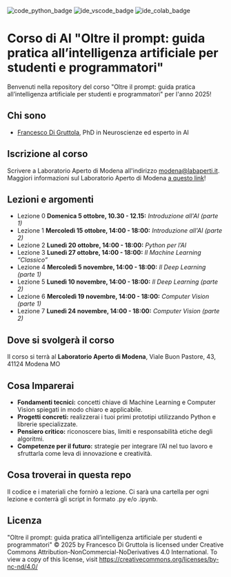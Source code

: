 ![code_python_badge](https://badgen.net/badge/code/python/yellow?icon=python)
![ide_vscode_badge](https://badgen.net/badge/ide/vscode/blue?icon=visualstudio)
![ide_colab_badge](https://badgen.net/badge/ide/colab/orange?icon=colab)

# Corso di AI "Oltre il prompt: guida pratica all’intelligenza artificiale per studenti e programmatori"
Benvenuti nella repository del corso "Oltre il prompt: guida pratica all’intelligenza artificiale per studenti e programmatori" per l'anno 2025!

## Chi sono

* [Francesco Di Gruttola](https://www.cerebest.com/), PhD in Neuroscienze ed esperto in AI

## Iscrizione al corso

Scrivere a Laboratorio Aperto di Modena all'indirizzo modena@labaperti.it. Maggiori informazioni sul Laboratorio Aperto di Modena [a questo link](https://laboratorioapertomodena.it)!

## Lezioni e argomenti

* Lezione 0 **Domenica 5 ottobre, 10.30 - 12.15:** *Introduzione all'AI (parte 1)*
* Lezione 1 **Mercoledì 15 ottobre, 14:00 - 18:00:** *Introduzione all'AI (parte 2)*
* Lezione 2 **Lunedì 20 ottobre, 14:00 - 18:00:** *Python per l’AI*
* Lezione 3 **Lunedì 27 ottobre, 14:00 - 18:00:** *Il Machine Learning “Classico”*
* Lezione 4 **Mercoledì 5 novembre, 14:00 - 18:00:** *Il Deep Learning (parte 1)*
* Lezione 5 **Lunedì 10 novembre, 14:00 - 18:00:** *Il Deep Learning (parte 2)*
* Lezione 6 **Mercoledì 19 novembre, 14:00 - 18:00:** *Computer Vision (parte 1)*
* Lezione 7 **Lunedì 24 novembre, 14:00 - 18:00:** *Computer Vision (parte 2)*

## Dove si svolgerà il corso

Il corso si terrà al **Laboratorio Aperto di Modena**, Viale Buon Pastore, 43, 41124 Modena MO

## Cosa Imparerai

* **Fondamenti tecnici:** concetti chiave di Machine Learning e Computer Vision spiegati in modo chiaro e applicabile.
* **Progetti concreti:** realizzerai i tuoi primi prototipi utilizzando Python e librerie specializzate.
* **Pensiero critico:** riconoscere bias, limiti e responsabilità etiche degli algoritmi.
* **Competenze per il futuro:** strategie per integrare l’AI nel tuo lavoro e sfruttarla come leva di innovazione e creatività.

## Cosa troverai in questa repo

Il codice e i materiali che fornirò a lezione. Ci sarà una cartella per ogni lezione e conterrà gli script in formato .py e/o .ipynb.

## Licenza

"Oltre il prompt: guida pratica all’intelligenza artificiale per studenti e programmatori" © 2025 by Francesco Di Gruttola is licensed under Creative Commons Attribution-NonCommercial-NoDerivatives 4.0 International. To view a copy of this license, visit https://creativecommons.org/licenses/by-nc-nd/4.0/

